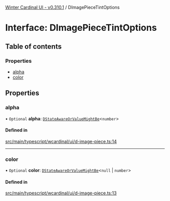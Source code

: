 [Winter Cardinal UI - v0.310.1](../index.md) / DImagePieceTintOptions

# Interface: DImagePieceTintOptions

## Table of contents

### Properties

- [alpha](DImagePieceTintOptions.md#alpha)
- [color](DImagePieceTintOptions.md#color)

## Properties

### alpha

• `Optional` **alpha**: [`DStateAwareOrValueMightBe`](../index.md#dstateawareorvaluemightbe)<`number`\>

#### Defined in

[src/main/typescript/wcardinal/ui/d-image-piece.ts:14](https://github.com/winter-cardinal/winter-cardinal-ui/blob/v0.310.1/src/main/typescript/wcardinal/ui/d-image-piece.ts#L14)

___

### color

• `Optional` **color**: [`DStateAwareOrValueMightBe`](../index.md#dstateawareorvaluemightbe)<``null`` \| `number`\>

#### Defined in

[src/main/typescript/wcardinal/ui/d-image-piece.ts:13](https://github.com/winter-cardinal/winter-cardinal-ui/blob/v0.310.1/src/main/typescript/wcardinal/ui/d-image-piece.ts#L13)
